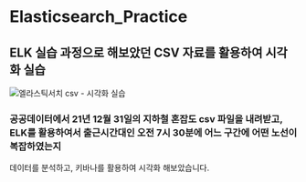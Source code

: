 # Elasticsearch_Practice
ELK 실습 과정으로 해보았던 CSV 자료를 활용하여 시각화 실습
------
![엘라스틱서치 csv - 시각화 실습](https://user-images.githubusercontent.com/113497486/233835845-16d13123-c001-45b8-ac51-e866fa11e0a0.png)

### 공공데이터에서 21년 12월 31일의 지하철 혼잡도 csv 파일을 내려받고, ELK를 활용하여서 출근시간대인 오전 7시 30분에 어느 구간에 어떤 노선이 복잡하였는지
데이터를 분석하고, 키바나를 활용하여 시각화 해보았습니다.
